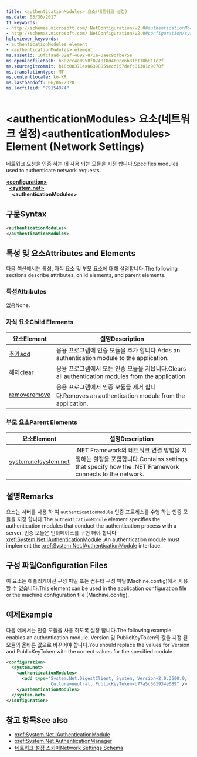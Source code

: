 ```yaml
---
title: <authenticationModules> 요소(네트워크 설정)
ms.date: 03/30/2017
f1_keywords:
- http://schemas.microsoft.com/.NetConfiguration/v2.0#authenticationModules
- http://schemas.microsoft.com/.NetConfiguration/v2.0#configuration/system.net/authenticationModules
helpviewer_keywords:
- authenticationModules element
- <authenticationModules> element
ms.assetid: 10fcfaad-82ef-4692-871a-0aec9dfbe75e
ms.openlocfilehash: b502cc4a0958f074018d4b0ce6b3fb118b811c2f
ms.sourcegitcommit: b16c00371ea06398859ecd157defc81301c9070f
ms.translationtype: MT
ms.contentlocale: ko-KR
ms.lasthandoff: 06/06/2020
ms.locfileid: "79154974"
---
```

# <a name="authenticationmodules-element-network-settings"></a><span data-ttu-id="f6ad1-102">\<authenticationModules> 요소(네트워크 설정)</span><span class="sxs-lookup"><span data-stu-id="f6ad1-102">\<authenticationModules> Element (Network Settings)</span></span>
<span data-ttu-id="f6ad1-103">네트워크 요청을 인증 하는 데 사용 되는 모듈을 지정 합니다.</span><span class="sxs-lookup"><span data-stu-id="f6ad1-103">Specifies modules used to authenticate network requests.</span></span>  

[**\<configuration>**](../configuration-element.md)\
&nbsp;&nbsp;[**\<system.net>**](system-net-element-network-settings.md)\
&nbsp;&nbsp;&nbsp;&nbsp;**\<authenticationModules>**

## <a name="syntax"></a><span data-ttu-id="f6ad1-104">구문</span><span class="sxs-lookup"><span data-stu-id="f6ad1-104">Syntax</span></span>  
  
```xml  
<authenticationModules>
</authenticationModules>  
```  
  
## <a name="attributes-and-elements"></a><span data-ttu-id="f6ad1-105">특성 및 요소</span><span class="sxs-lookup"><span data-stu-id="f6ad1-105">Attributes and Elements</span></span>  
 <span data-ttu-id="f6ad1-106">다음 섹션에서는 특성, 자식 요소 및 부모 요소에 대해 설명합니다.</span><span class="sxs-lookup"><span data-stu-id="f6ad1-106">The following sections describe attributes, child elements, and parent elements.</span></span>  
  
### <a name="attributes"></a><span data-ttu-id="f6ad1-107">특성</span><span class="sxs-lookup"><span data-stu-id="f6ad1-107">Attributes</span></span>  
 <span data-ttu-id="f6ad1-108">없음</span><span class="sxs-lookup"><span data-stu-id="f6ad1-108">None.</span></span>  
  
### <a name="child-elements"></a><span data-ttu-id="f6ad1-109">자식 요소</span><span class="sxs-lookup"><span data-stu-id="f6ad1-109">Child Elements</span></span>  
  
|<span data-ttu-id="f6ad1-110">**요소**</span><span class="sxs-lookup"><span data-stu-id="f6ad1-110">**Element**</span></span>|<span data-ttu-id="f6ad1-111">**설명**</span><span class="sxs-lookup"><span data-stu-id="f6ad1-111">**Description**</span></span>|  
|-----------------|---------------------|  
|[<span data-ttu-id="f6ad1-112">추가</span><span class="sxs-lookup"><span data-stu-id="f6ad1-112">add</span></span>](add-element-for-authenticationmodules-network-settings.md)|<span data-ttu-id="f6ad1-113">응용 프로그램에 인증 모듈을 추가 합니다.</span><span class="sxs-lookup"><span data-stu-id="f6ad1-113">Adds an authentication module to the application.</span></span>|  
|[<span data-ttu-id="f6ad1-114">해제</span><span class="sxs-lookup"><span data-stu-id="f6ad1-114">clear</span></span>](clear-element-for-authenticationmodules-network-settings.md)|<span data-ttu-id="f6ad1-115">응용 프로그램에서 모든 인증 모듈을 지웁니다.</span><span class="sxs-lookup"><span data-stu-id="f6ad1-115">Clears all authentication modules from the application.</span></span>|  
|[<span data-ttu-id="f6ad1-116">remove</span><span class="sxs-lookup"><span data-stu-id="f6ad1-116">remove</span></span>](remove-element-for-authenticationmodules-network-settings.md)|<span data-ttu-id="f6ad1-117">응용 프로그램에서 인증 모듈을 제거 합니다.</span><span class="sxs-lookup"><span data-stu-id="f6ad1-117">Removes an authentication module from the application.</span></span>|  
  
### <a name="parent-elements"></a><span data-ttu-id="f6ad1-118">부모 요소</span><span class="sxs-lookup"><span data-stu-id="f6ad1-118">Parent Elements</span></span>  
  
|<span data-ttu-id="f6ad1-119">**요소**</span><span class="sxs-lookup"><span data-stu-id="f6ad1-119">**Element**</span></span>|<span data-ttu-id="f6ad1-120">**설명**</span><span class="sxs-lookup"><span data-stu-id="f6ad1-120">**Description**</span></span>|  
|-----------------|---------------------|  
|[<span data-ttu-id="f6ad1-121">system.net</span><span class="sxs-lookup"><span data-stu-id="f6ad1-121">system.net</span></span>](system-net-element-network-settings.md)|<span data-ttu-id="f6ad1-122">.NET Framework의 네트워크 연결 방법을 지정하는 설정을 포함합니다.</span><span class="sxs-lookup"><span data-stu-id="f6ad1-122">Contains settings that specify how the .NET Framework connects to the network.</span></span>|  
  
## <a name="remarks"></a><span data-ttu-id="f6ad1-123">설명</span><span class="sxs-lookup"><span data-stu-id="f6ad1-123">Remarks</span></span>  
 <span data-ttu-id="f6ad1-124">요소는 서버를 사용 하 여 `authenticationModule` 인증 프로세스를 수행 하는 인증 모듈을 지정 합니다.</span><span class="sxs-lookup"><span data-stu-id="f6ad1-124">The `authenticationModule` element specifies the authentication modules that conduct the authentication process with a server.</span></span> <span data-ttu-id="f6ad1-125">인증 모듈은 인터페이스를 구현 해야 합니다 <xref:System.Net.IAuthenticationModule> .</span><span class="sxs-lookup"><span data-stu-id="f6ad1-125">An authentication module must implement the <xref:System.Net.IAuthenticationModule> interface.</span></span>  
  
## <a name="configuration-files"></a><span data-ttu-id="f6ad1-126">구성 파일</span><span class="sxs-lookup"><span data-stu-id="f6ad1-126">Configuration Files</span></span>  
 <span data-ttu-id="f6ad1-127">이 요소는 애플리케이션 구성 파일 또는 컴퓨터 구성 파일(Machine.config)에서 사용할 수 있습니다.</span><span class="sxs-lookup"><span data-stu-id="f6ad1-127">This element can be used in the application configuration file or the machine configuration file (Machine.config).</span></span>  
  
## <a name="example"></a><span data-ttu-id="f6ad1-128">예제</span><span class="sxs-lookup"><span data-stu-id="f6ad1-128">Example</span></span>  
 <span data-ttu-id="f6ad1-129">다음 예에서는 인증 모듈을 사용 하도록 설정 합니다.</span><span class="sxs-lookup"><span data-stu-id="f6ad1-129">The following example enables an authentication module.</span></span> <span data-ttu-id="f6ad1-130">Version 및 PublicKeyToken의 값을 지정 된 모듈의 올바른 값으로 바꾸어야 합니다.</span><span class="sxs-lookup"><span data-stu-id="f6ad1-130">You should replace the values for Version and PublicKeyToken with the correct values for the specified module.</span></span>  
  
```xml  
<configuration>  
  <system.net>  
    <authenticationModules>  
      <add type="System.Net.DigestClient, System, Version=2.0.3600.0,  
                 Culture=neutral, PublicKeyToken=b77a5c561934e089" />  
    </authenticationModules>  
  </system.net>  
</configuration>  
```  
  
## <a name="see-also"></a><span data-ttu-id="f6ad1-131">참고 항목</span><span class="sxs-lookup"><span data-stu-id="f6ad1-131">See also</span></span>

- <xref:System.Net.IAuthenticationModule>
- <xref:System.Net.AuthenticationManager>
- [<span data-ttu-id="f6ad1-132">네트워크 설정 스키마</span><span class="sxs-lookup"><span data-stu-id="f6ad1-132">Network Settings Schema</span></span>](index.md)
